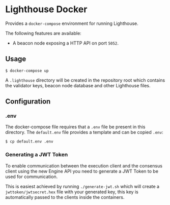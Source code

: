 # Lighthouse Docker

Provides a `docker-compose` environment for running Lighthouse.

The following features are available:

- A beacon node exposing a HTTP API on port `5052`.

## Usage

`$ docker-compose up`

A `.lighthouse` directory will be created in the repository root which contains
the validator keys, beacon node database and other Lighthouse files.

## Configuration

### .env

The docker-compose file requires that a `.env` file be present in this
directory. The `default.env` file provides a template and can be copied `.env`:

```bash
$ cp default.env .env
```

### Generating a JWT Token

To enable communication between the execution client and the consensus client using the new Engine API you need to generate a JWT Token to be used for communication.

This is easiest achieved by running `./generate-jwt.sh` which will create a `jwttoken/jwtsecret.hex` file with your generated key, this key is automatically passed to the clients inside the containers.
